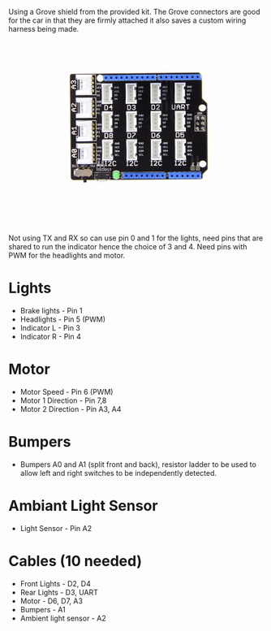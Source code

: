 Using a Grove shield from the provided kit. The Grove connectors are good for the car in that they are firmly attached it also saves a custom wiring harness being made.
![alt text](Shield.jpg)

Not using TX and RX so can use pin 0 and 1 for the lights, need pins that are shared to run the indicator hence the choice of 3 and 4. Need pins with PWM for the headlights and motor.

# Lights
* Brake lights - Pin 1
* Headlights - Pin 5 (PWM)
* Indicator L - Pin 3
* Indicator R - Pin 4

# Motor
* Motor Speed - Pin 6 (PWM)
* Motor 1 Direction - Pin 7,8
* Motor 2 Direction - Pin A3, A4

# Bumpers
* Bumpers A0 and A1 (split front and back), resistor ladder to be used to allow left and right switches to be independently detected.

# Ambiant Light Sensor
* Light Sensor - Pin A2

# Cables (10 needed)
* Front Lights - D2, D4
* Rear Lights - D3, UART
* Motor - D6, D7, A3
* Bumpers - A1
* Ambient light sensor - A2
